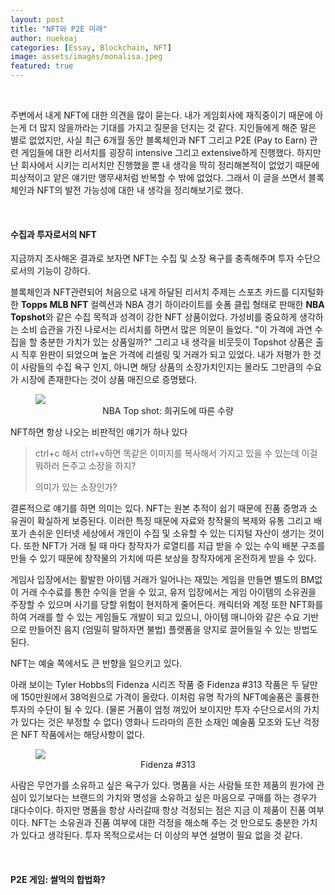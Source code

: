 ```yaml
---
layout: post
title: "NFT와 P2E 미래"
author: nuekeaj
categories: [Essay, Blockchain, NFT]
image: assets/images/monalisa.jpeg
featured: true
---
```


<br>

주변에서 내게 NFT에 대한 의견을 많이 묻는다. 내가 게임회사에 재직중이기 때문에 아는게 더 많지 않을까라는 기대를 가지고 질문을 던지는 것 같다. 지인들에게 해준 말은 별로 없었지만, 사실 최근 6개월 동안 블록체인과 NFT 그리고 P2E (Pay to Earn) 관련 게임들에 대한 리서치를 굉장히 intensive 그리고 extensive하게 진행했다. 하지만 난 회사에서 시키는 리서치만 진행했을 뿐 내 생각을 딱히 정리해본적이 없었기 때문에 피상적이고 얕은 얘기만 앵무새처럼 반복할 수 밖에 없었다. 그래서 이 글을 쓰면서 블록체인과 NFT의 발전 가능성에 대한 내 생각을 정리해보기로 했다. 

<br>

#### 수집과 투자로서의 NFT

지금까지 조사해온 결과로 보자면 NFT는 수집 및 소장 욕구를 충족해주며 투자 수단으로서의 기능이 강하다. 

블록체인과 NFT관련되어 처음으로 내게 하달된 리서치 주제는 스포츠 카드를 디지털화한 **Topps MLB NFT** 컬렉션과 NBA 경기 하이라이트를 숏폼 클립 형태로 판매한 **NBA Topshot**와 같은 수집 목적과 성격이 강한 NFT 상품이었다. 가성비를 중요하게 생각하는 소비 습관을 가진 나로서는 리서치를 하면서 많은 의문이 들었다. "이 가격에 과연 수집을 할 충분한 가치가 있는 상품일까?" 그리고 내 생각을 비웃듯이 Topshot 상품은 출시 직후 완판이 되었으며 높은 가격에 리셀링 및 거래가 되고 있었다. 내가 저평가 한 것이 사람들의 수집 욕구 인지, 아니면 해당 상품의 소장가치인지는 몰라도 그만큼의 수요가 시장에 존재한다는 것이 상품 매진으로 증명됐다. 

<figure><img src="https://nftnow.com/wp-content/uploads/2021/08/nba-image-1.png">
<figcaption font-size="8px" align="center">NBA Top shot: 희귀도에 따른 수량</figcaption>
</figure>

NFT하면 항상 나오는 비판적인 얘기가 하나 있다

> ctrl+c 해서 ctrl+v하면 똑같은 이미지를 복사해서 가지고 있을 수 있는데 이걸 뭐하러 돈주고 소장을 하지? 
>
> 의미가 있는 소장인가?

결론적으로 얘기를 하면 의미는 있다. NFT는 원본 추적이 쉽기 때문에 진품 증명과 소유권이 확실하게 보증된다. 이러한 특징 때문에 자료와 창작물의 복제와 유통 그리고 배포가 손쉬운 인터넷 세상에서 개인이 수집 및 소유할 수 있는 디지털 자산이 생기는 것이다. 또한 NFT가 거래 될 때 마다 창작자가 로열티를 지급 받을 수 있는 수익 배분 구조를 만들 수 있기 때문에 창작물의 가치에 따른 보상을 창작자에게 온전하게 받을 수 있다. 

게임사 입장에서는 활발한 아이템 거래가 일어나는 재밌는 게임을 만들면 별도의 BM없이 거래 수수료를 통한 수익을 얻을 수 있고, 유저 입장에서는 게임 아이템의 소유권을 주장할 수 있으며 사기를 당할 위험이 현저하게 줄어든다. 캐릭터와 계정 또한 NFT화를 하여 거래를 할 수 있는 게임들도 개발이 되고 있으니, 아이템 매니아와 같은 수요 기반으로 만들어진 음지 (엄밀히 말하자면 불법) 플랫폼을 양지로 끌어들일 수 있는 방법도 된다. 

NFT는 예술 쪽에서도 큰 반향을 일으키고 있다. 

아래 보이는 Tyler Hobbs의 Fidenza 시리즈 작품 중 Fidenza #313 작품은 두 달만에 150만원에서 38억원으로 가격이 올랐다. 이처럼 유명 작가의 NFT예술품은 훌륭한 투자의 수단이 될 수 있다. (물론 거품이 엄청 껴있어 보이지만 투자 수단으로서의 가치가 있다는 것은 부정할 수 없다) 영화나 드라마의 흔한 소재인 예술품 모조와 도난 걱정은 NFT 작품에서는 해당사항이 없다. 

<figure><img src=" //img1.daumcdn.net/thumb/R1280x0.fjpg/?fname=http://t1.daumcdn.net/brunch/service/user/3SO/image/S1suJHwCK6W74HSs-7-sSeliwlo">
<figcaption font-size="8px" align="center">Fidenza #313</figcaption>
</figure>

사람은 무언가를 소유하고 싶은 욕구가 있다. 명품을 사는 사람들 또한 제품의 원가에 관심이 있기보다는 브랜드의 가치와 명성을 소유하고 싶은 마음으로 구매를 하는 경우가 대다수이다. 하지만 명품을 항상 사러갈때 항상 걱정되는 점은 지금 이 제품이 진품 여부이다. NFT는 소유권과 진품 여부에 대한 걱정을 해소해 주는 것 만으로도 충분한 가치가 있다고 생각된다. 투자 목적으로서는 더 이상의 부연 설명이 필요 없을 것 같다. 

<br>

#### P2E 게임: 쌀먹의 합법화?

